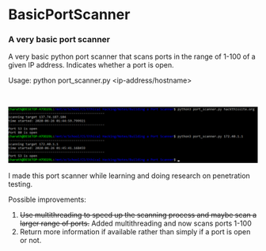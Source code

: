 # BasicPortScanner

### A very basic port scanner

A very basic python port scanner that scans ports in the range of 1-100 of a given IP address. Indicates whether a port is open. 

Usage: python port_scanner.py <ip-address/hostname>

<br>

![Capture.png](https://github.com/charathmathew/BasicPortScanner/blob/master/Capture.PNG?raw=true "Usage Demo")


I made this port scanner while learning and doing research on penetration testing.

Possible improvements:
1. ~~Use multithreading to speed up the scanning process and maybe scan a larger range of ports.~~  Added multithreading and now scans ports 1-100
1. Return more information if available rather than simply if a port is open or not.
